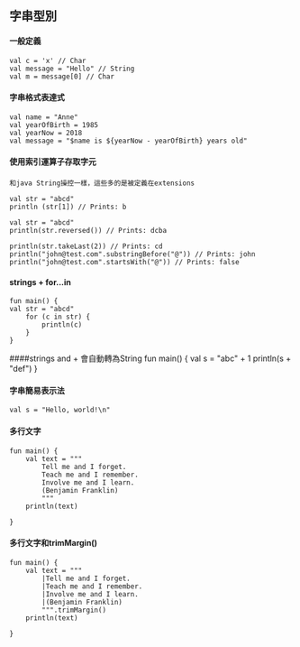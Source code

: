 ## 字串型別
#### 一般定義
	val c = 'x' // Char
	val message = "Hello" // String
	val m = message[0] // Char

#### 字串格式表達式
	val name = "Anne"
	val yearOfBirth = 1985
	val yearNow = 2018
	val message = "$name is ${yearNow - yearOfBirth} years old"
	
#### 使用索引運算子存取字元
~~~
和java String操控一樣，這些多的是被定義在extensions
~~~
	val str = "abcd" 
	println (str[1]) // Prints: b

	val str = "abcd" 
	println(str.reversed()) // Prints: dcba 
	
	println(str.takeLast(2)) // Prints: cd
	println("john@test.com".substringBefore("@")) // Prints: john
	println("john@test.com".startsWith("@")) // Prints: false


#### strings + for...in
	fun main() {
	val str = "abcd"
	    for (c in str) {
	        println(c)
	    }
	}
	
####strings and + 會自動轉為String
	fun main() {
	    val s = "abc" + 1
	    println(s + "def")
	}
	
#### 字串簡易表示法
	val s = "Hello, world!\n"

#### 多行文字
	fun main() {
	    val text = """
	        Tell me and I forget.
	        Teach me and I remember.
	        Involve me and I learn.
	        (Benjamin Franklin)
	        """
	    println(text)
	    
	}

#### 多行文字和trimMargin()
	fun main() {
	    val text = """
	        |Tell me and I forget.
	        |Teach me and I remember.
	        |Involve me and I learn.
	        |(Benjamin Franklin)
	        """.trimMargin()
	    println(text)
	    
	}